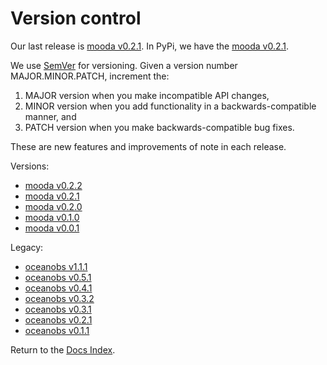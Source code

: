 # Version control

Our last release is [mooda v0.2.1](https://github.com/rbardaji/mooda/releases). In PyPi, we have the [mooda v0.2.1](https://pypi.org/project/mooda/).

We use [SemVer](http://semver.org/) for versioning. Given a version number MAJOR.MINOR.PATCH, increment the:

1. MAJOR version when you make incompatible API changes,
2. MINOR version when you add functionality in a backwards-compatible manner, and
3. PATCH version when you make backwards-compatible bug fixes.

These are new features and improvements of note in each release.

Versions:

* [mooda v0.2.2](mooda_v0.2.2.md)
* [mooda v0.2.1](mooda_v0_2_1.md)
* [mooda v0.2.0](mooda_v0_2_0.md)
* [mooda v0.1.0](mooda_v0_1_0.md)
* [mooda v0.0.1](mooda_v0_0_1.md)

Legacy:

* [oceanobs v1.1.1](oceanobs_v1_1_1.md)
* [oceanobs v0.5.1](oceanobs_v0_5_1.md)
* [oceanobs v0.4.1](oceanobs_v0_4_1.md)
* [oceanobs v0.3.2](oceanobs_v0_3_2.md)
* [oceanobs v0.3.1](oceanobs_v0_3_1.md)
* [oceanobs v0.2.1](oceanobs_v0_2_1.md)
* [oceanobs v0.1.1](oceanobs_v0_1_1.md)

Return to the [Docs Index](../index_docs.md).